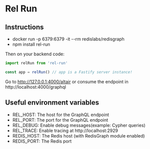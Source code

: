 # Rel Run

## Instructions

- docker run -p 6379:6379 -it --rm redislabs/redisgraph
- npm install rel-run

Then on your backend code:

```javascript
import relRun from 'rel-run'

const app = relRun() // app is a Fastify server instance!
```

Go to http://127.0.0.1:4000/altair or consume the endpoint in http://localhost:4000/graphql

## Useful environment variables

- REL_HOST: The host for the GraphQL endpoint
- REL_PORT: The port for the GraphQL endpoint
- REL_DEBUG: Enable debug messages(example: Cypher queries)
- REL_TRACE: Enable tracing at http://localhost:2929
- REDIS_HOST: The Redis host (with RedisGraph module enabled)
- REDIS_PORT: The Redis port
